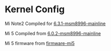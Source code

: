 # Kernel Config

Mi Note2 Compiled for [6.3.1-msm8996-mainline](https://gitlab.com/msm8996-mainline/linux/-/tags/v6.3.1-msm8996)

Mi 5 Compiled from [6.0.2-msm8996-mainline](https://gitlab.com/msm8996-mainline/linux/-/tags/v6.0.2-msm8996) 


Mi 5 firmware from [firmware-mi5](https://gitee.com/meiziyang2023/firmware-postmarketos-xiaomi-gemini)
